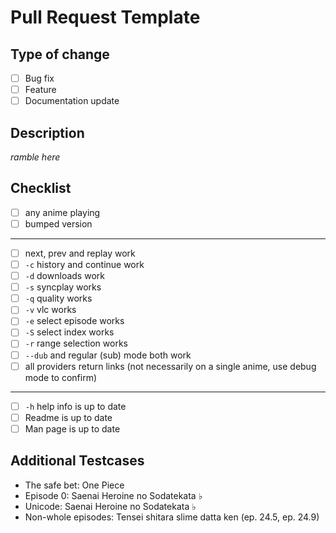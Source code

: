 # Pull Request Template

## Type of change

- [ ] Bug fix
- [ ] Feature
- [ ] Documentation update

## Description

_ramble here_

## Checklist

- [ ] any anime playing
- [ ] bumped version

---

- [ ] next, prev and replay work
- [ ] `-c` history and continue work
- [ ] `-d` downloads work
- [ ] `-s` syncplay works
- [ ] `-q` quality works
- [ ] `-v` vlc works
- [ ] `-e` select episode works
- [ ] `-S` select index works
- [ ] `-r` range selection works
- [ ] `--dub` and regular (sub) mode both work
- [ ] all providers return links (not necessarily on a single anime, use debug mode to confirm)

---

- [ ] `-h` help info is up to date
- [ ] Readme is up to date
- [ ] Man page is up to date

## Additional Testcases

- The safe bet: One Piece
- Episode 0: Saenai Heroine no Sodatekata ♭
- Unicode: Saenai Heroine no Sodatekata ♭
- Non-whole episodes: Tensei shitara slime datta ken (ep. 24.5, ep. 24.9)
